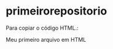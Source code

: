 # primeirorepositorio

Para copiar o código HTML.:  

  <html>
  <hl> Meu primeiro arquivo em HTML </hl>
  <html>
